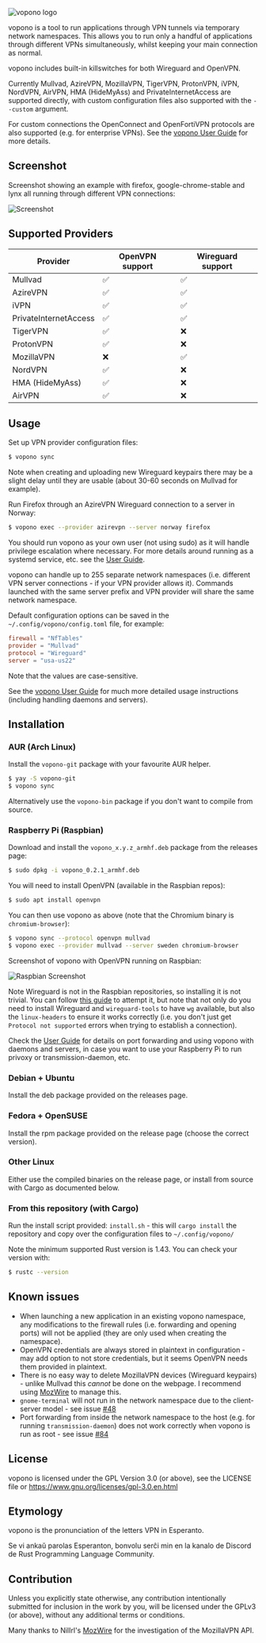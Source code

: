 ![vopono logo](logos/vopono_basic.png)

vopono is a tool to run applications through VPN tunnels via temporary
network namespaces. This allows you to run only a handful of
applications through different VPNs simultaneously, whilst keeping your main connection
as normal.

vopono includes built-in killswitches for both Wireguard and OpenVPN.

Currently Mullvad, AzireVPN, MozillaVPN, TigerVPN, ProtonVPN, iVPN,
NordVPN, AirVPN, HMA (HideMyAss) and PrivateInternetAccess are supported directly, with custom
configuration files also supported with the `--custom` argument.

For custom connections the OpenConnect and OpenFortiVPN protocols are
also supported (e.g. for enterprise VPNs). See the [vopono User Guide](USERGUIDE.md) for more details.

## Screenshot

Screenshot showing an example with firefox, google-chrome-stable and
lynx all running through different VPN connections:

![Screenshot](screenshot.png)

## Supported Providers

| Provider              | OpenVPN support | Wireguard support |
| --------------------- | --------------- | ----------------- |
| Mullvad               | ✅              | ✅                |
| AzireVPN              | ✅              | ✅                |
| iVPN                  | ✅              | ✅                |
| PrivateInternetAccess | ✅              | ✅                |
| TigerVPN              | ✅              | ❌                |
| ProtonVPN             | ✅              | ❌                |
| MozillaVPN            | ❌              | ✅                |
| NordVPN               | ✅              | ❌                |
| HMA (HideMyAss)       | ✅              | ❌                |
| AirVPN                | ✅              | ❌                |

## Usage

Set up VPN provider configuration files:

```bash
$ vopono sync
```

Note when creating and uploading new Wireguard keypairs there may be a slight delay
until they are usable (about 30-60 seconds on Mullvad for example).

Run Firefox through an AzireVPN Wireguard connection to a server in
Norway:

```bash
$ vopono exec --provider azirevpn --server norway firefox
```

You should run vopono as your own user (not using sudo) as it will
handle privilege escalation where necessary. For more details around
running as a systemd service, etc. see the [User Guide](USERGUIDE.md).

vopono can handle up to 255 separate network namespaces (i.e. different VPN server
connections - if your VPN provider allows it). Commands launched with
the same server prefix and VPN provider will share the same network
namespace.

Default configuration options can be saved in the `~/.config/vopono/config.toml`
file, for example:

```toml
firewall = "NfTables"
provider = "Mullvad"
protocol = "Wireguard"
server = "usa-us22"
```

Note that the values are case-sensitive.

See the [vopono User Guide](USERGUIDE.md) for much more detailed usage instructions
(including handling daemons and servers).

## Installation

### AUR (Arch Linux)

Install the `vopono-git` package with your favourite AUR helper.

```bash
$ yay -S vopono-git
$ vopono sync
```

Alternatively use the `vopono-bin` package if you don't want to compile
from source.

### Raspberry Pi (Raspbian)

Download and install the `vopono_x.y.z_armhf.deb` package from the
releases page:

```bash
$ sudo dpkg -i vopono_0.2.1_armhf.deb
```

You will need to install OpenVPN (available in the Raspbian repos):

```bash
$ sudo apt install openvpn
```

You can then use vopono as above (note that the Chromium binary is
`chromium-browser`):

```bash
$ vopono sync --protocol openvpn mullvad
$ vopono exec --provider mullvad --server sweden chromium-browser
```

Screenshot of vopono with OpenVPN running on Raspbian:

![Raspbian Screenshot](rpi_screen.png)

Note Wireguard is not in the Raspbian repositories, so installing it is
not trivial. You can follow [this guide](https://www.sigmdel.ca/michel/ha/wireguard/wireguard_02_en.html) to attempt it, but note that
not only do you need to install Wireguard and `wireguard-tools` to have `wg`
available, but also the `linux-headers` to ensure it works correctly
(i.e. you don't just get `Protocol not supported` errors when trying to
establish a connection).

Check the [User Guide](USERGUIDE.md) for details on port forwarding and
using vopono with daemons and servers, in case you want to use your
Raspberry Pi to run privoxy or transmission-daemon, etc.

### Debian + Ubuntu

Install the deb package provided on the releases page.

### Fedora + OpenSUSE

Install the rpm package provided on the release page (choose the correct
version).

### Other Linux

Either use the compiled binaries on the release page, or install from
source with Cargo as documented below.

### From this repository (with Cargo)

Run the install script provided: `install.sh` - this will `cargo install` the repository and copy over the configuration files to
`~/.config/vopono/`

Note the minimum supported Rust version is 1.43. You can check your
version with:

```bash
$ rustc --version
```

## Known issues

- When launching a new application in an existing vopono namespace, any
  modifications to the firewall rules (i.e. forwarding and opening
  ports) will not be applied (they are only used when creating the
  namespace).
- OpenVPN credentials are always stored in plaintext in configuration - may add
  option to not store credentials, but it seems OpenVPN needs them
  provided in plaintext.
- There is no easy way to delete MozillaVPN devices (Wireguard
  keypairs) - unlike Mullvad this _cannot_ be done on the webpage. I recommend using [MozWire](https://github.com/NilsIrl/MozWire) to manage this.
- `gnome-terminal` will not run in the network namespace due to the
  client-server model - see issue [#48](https://github.com/jamesmcm/vopono/issues/48)
- Port forwarding from inside the network namespace to the host (e.g.
  for running `transmission-daemon`) does not work correctly when vopono
  is run as root - see issue [#84](https://github.com/jamesmcm/vopono/issues/84)

## License

vopono is licensed under the GPL Version 3.0 (or above), see the LICENSE
file or https://www.gnu.org/licenses/gpl-3.0.en.html

## Etymology

vopono is the pronunciation of the letters VPN in Esperanto.

Se vi ankaŭ parolas Esperanton, bonvolu serĉi min en la kanalo de
Discord de Rust Programming Language Community.

## Contribution

Unless you explicitly state otherwise, any contribution intentionally submitted
for inclusion in the work by you, will be licensed under the GPLv3 (or
above), without any additional terms or conditions.

Many thanks to NilIrl's [MozWire](https://github.com/NilsIrl/MozWire)
for the investigation of the MozillaVPN API.

